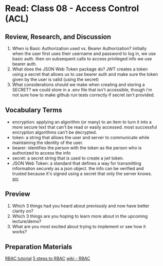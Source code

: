 # Read: Class 08 - Access Control (ACL)

## Review, Research, and Discussion

1. When is Basic Authorization used vs. Bearer Authorization?
initially when the user first uses their username and password to log in, we use basic auth. then on subsequent calls to access privileged info we use bearer auth.
2. What does the JSON Web Token package do?
JWT creates a token using a secret that allows us to use bearer auth and make sure the token given by the user is valid (using the secret)
3. What considerations should we make when creating and storing a SECRET?
we could store in a .env file that isn't accessible, though i'm not sure how to make github run tests correctly if secret isn't provided.

## Vocabulary Terms

* encryption: applying an algorithm (or many) to an item to turn it into a more secure text that can't be read or easily accessed. most successful encryption algorithms can't be decrypted.
* token: a string that allows the user and server to communicate while maintaining the identity of the user.
* bearer: identifies the person with the token as the person who is authorized to access the info
* secret: a secret string that is used to create a jwt token.
* JSON Web Token: a standard that defines a way for transmitting information securely as a json object. the info can be verified and trusted because it's signed using a secret that only the server knows. [src](https://jwt.io/introduction/)

## Preview

1. Which 3 things had you heard about previously and now have better clarity on?
2. Which 3 things are you hoping to learn more about in the upcoming lecture/demo?
3. What are you most excited about trying to implement or see how it works?

## Preparation Materials

[RBAC tutorial](https://www.youtube.com/watch?v=C4NP8Eon3cA)
[5 steps to RBAC](https://www.csoonline.com/article/3060780/security/5-steps-to-simple-role-based-access-control.html)
[wiki - RBAC](https://en.wikipedia.org/wiki/Role-based_access_control)